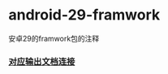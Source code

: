 # android-29-framwork
安卓29的framwork包的注释

### [对应输出文档连接](https://gitee.com/tcsl_wujinxiang/booknote)
